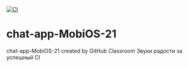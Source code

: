 [![CI](https://github.com/MobiOS-21/ChatApp/actions/workflows/github.yml/badge.svg?branch=lesson14-CI)](https://github.com/MobiOS-21/ChatApp/actions/workflows/github.yml)
# chat-app-MobiOS-21
chat-app-MobiOS-21 created by GitHub Classroom
Звуки радости за успешный CI

